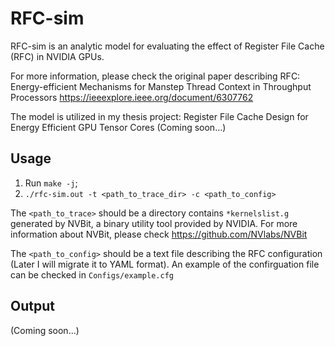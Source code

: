 # RFC-sim
RFC-sim is an analytic model for evaluating the effect of Register File Cache (RFC) in NVIDIA GPUs. 

For more information, please check the original paper describing RFC: 
Energy-efficient Mechanisms for Manstep Thread Context in Throughput Processors
<https://ieeexplore.ieee.org/document/6307762>

The model is utilized in my thesis project: 
Register File Cache Design for Energy Efficient GPU Tensor Cores
(Coming soon...)

## Usage
1. Run `make -j`;
2. `./rfc-sim.out -t <path_to_trace_dir> -c <path_to_config>`

The `<path_to_trace>` should be a directory contains `*kernelslist.g` generated by NVBit, a binary utility tool provided by NVIDIA. 
For more information about NVBit, please check <https://github.com/NVlabs/NVBit>

The `<path_to_config>` should be a text file describing the RFC configuration (Later I will migrate it to YAML format). 
An example of the confirguation file can be checked in `Configs/example.cfg`

## Output
(Coming soon...)
